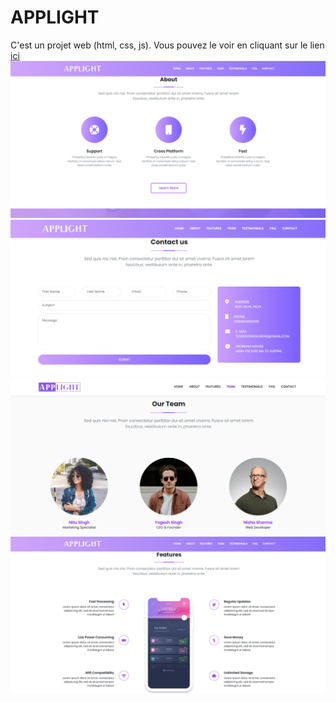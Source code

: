 # APPLIGHT
C'est un projet web (html, css, js).
Vous pouvez le voir en cliquant sur le lien [ici](https://youcode-classe-e-2023-2024.github.io/Mouhcine-Essafi_Applight/)
![](/screenshot/Capture-about.PNG)
![](/screenshot/Capture-contact.PNG)
![](/screenshot/Capture-team.PNG)
![](/screenshot/Capture-features.PNG)
